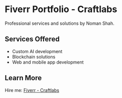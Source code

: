 # Fiverr Portfolio - Craftlabs
Professional services and solutions by Noman Shah.

## Services Offered
- Custom AI development
- Blockchain solutions
- Web and mobile app development

## Learn More
Hire me: [Fiverr - Craftlabs](https://www.fiverr.com/craftlabs)
